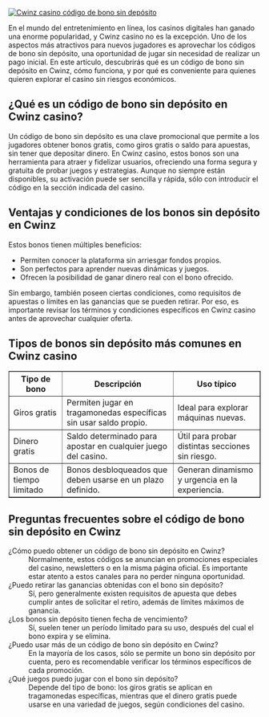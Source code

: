 [![Cwinz casino código de bono sin depósito](https://123-caf.pages.dev/gitsignup.png)](https://vrmoo.ru/Bt82HjjY)

<p>En el mundo del entretenimiento en línea, los casinos digitales han ganado una enorme popularidad, y Cwinz casino no es la excepción. Uno de los aspectos más atractivos para nuevos jugadores es aprovechar los códigos de bono sin depósito, una oportunidad de jugar sin necesidad de realizar un pago inicial. En este artículo, descubrirás qué es un código de bono sin depósito en Cwinz, cómo funciona, y por qué es conveniente para quienes quieren explorar el casino sin riesgos económicos.</p>  <h2>¿Qué es un código de bono sin depósito en Cwinz casino?</h2> <p>Un código de bono sin depósito es una clave promocional que permite a los jugadores obtener bonos gratis, como giros gratis o saldo para apuestas, sin tener que depositar dinero. En Cwinz casino, estos bonos son una herramienta para atraer y fidelizar usuarios, ofreciendo una forma segura y gratuita de probar juegos y estrategias. Aunque no siempre están disponibles, su activación puede ser sencilla y rápida, sólo con introducir el código en la sección indicada del casino.</p>  <h2>Ventajas y condiciones de los bonos sin depósito en Cwinz</h2> <p>Estos bonos tienen múltiples beneficios:</p> <ul> <li>Permiten conocer la plataforma sin arriesgar fondos propios.</li> <li>Son perfectos para aprender nuevas dinámicas y juegos.</li> <li>Ofrecen la posibilidad de ganar dinero real con el bono ofrecido.</li> </ul> <p>Sin embargo, también poseen ciertas condiciones, como requisitos de apuestas o límites en las ganancias que se pueden retirar. Por eso, es importante revisar los términos y condiciones específicos en Cwinz casino antes de aprovechar cualquier oferta.</p>  <h2>Tipos de bonos sin depósito más comunes en Cwinz casino</h2> <table border="1" cellspacing="0" cellpadding="8"> <thead> <tr> <th>Tipo de bono</th> <th>Descripción</th> <th>Uso típico</th> </tr> </thead> <tbody> <tr> <td>Giros gratis</td> <td>Permiten jugar en tragamonedas específicas sin usar saldo propio.</td> <td>Ideal para explorar máquinas nuevas.</td> </tr> <tr> <td>Dinero gratis</td> <td>Saldo determinado para apostar en cualquier juego del casino.</td> <td>Útil para probar distintas secciones sin riesgo.</td> </tr> <tr> <td>Bonos de tiempo limitado</td> <td>Bonos desbloqueados que deben usarse en un plazo definido.</td> <td>Generan dinamismo y urgencia en la experiencia.</td> </tr> </tbody> </table>  <h2>Preguntas frecuentes sobre el código de bono sin depósito en Cwinz</h2> <dl> <dt>¿Cómo puedo obtener un código de bono sin depósito en Cwinz?</dt> <dd>Normalmente, estos códigos se anuncian en promociones especiales del casino, newsletters o en la misma página oficial. Es importante estar atento a estos canales para no perder ninguna oportunidad.</dd>  <dt>¿Puedo retirar las ganancias obtenidas con el bono sin depósito?</dt> <dd>Sí, pero generalmente existen requisitos de apuesta que debes cumplir antes de solicitar el retiro, además de límites máximos de ganancia.</dd>  <dt>¿Los bonos sin depósito tienen fecha de vencimiento?</dt> <dd>Sí, suelen tener un período limitado para su uso, después del cual el bono expira y se elimina.</dd>  <dt>¿Puedo usar más de un código de bono sin depósito en Cwinz?</dt> <dd>En la mayoría de los casos, sólo se permite un bono sin depósito por cuenta, pero es recomendable verificar los términos específicos de cada promoción.</dd>  <dt>¿Qué juegos puedo jugar con el bono sin depósito?</dt> <dd>Depende del tipo de bono: los giros gratis se aplican en tragamonedas específicas, mientras que el dinero gratis puede usarse en una variedad de juegos, según condiciones del casino.</dd> </dl>